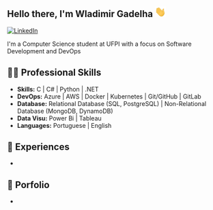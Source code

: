 <h2> Hello there, I'm Wladimir Gadelha <img src="https://raw.githubusercontent.com/ABSphreak/ABSphreak/master/gifs/Hi.gif" height="25px"> </h2>

[ ![LinkedIn](https://img.shields.io/badge/LinkedIn-4682B4?style=for-the-badge&logo=linkedin&logoColor=white)](https://www.linkedin.com/in/wladimir-gadelha-aab7a7227/)


I'm a Computer Science student at UFPI with a focus on Software Development and DevOps

##  👨‍💻 Professional Skills
-  **Skills:**  C | C# | Python | .NET
-  **DevOps:**  Azure | AWS | Docker | Kubernetes | Git/GitHub | GitLab 
-  **Database:** Relational Database (SQL, PostgreSQL) | Non-Relational Database (MongoDB, DynamoDB)
-  **Data Visu:** Power Bi | Tableau
-  **Languages:** Portuguese | English

## 🌱 Experiences
-
## 💎 Porfolio
- 
